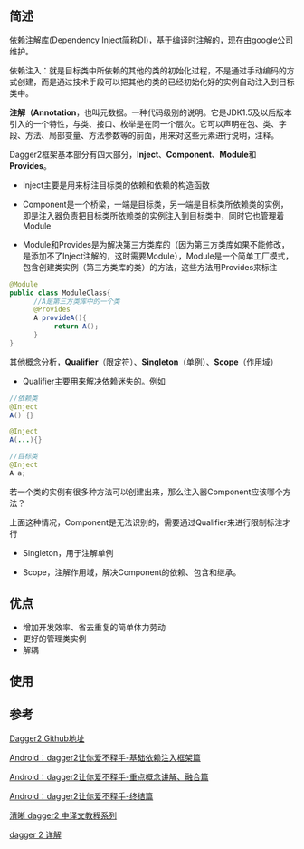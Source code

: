 ## 简述

依赖注解库(Dependency Inject简称DI)，基于编译时注解的，现在由google公司维护。

依赖注入：就是目标类中所依赖的其他的类的初始化过程，不是通过手动编码的方式创建，而是通过技术手段可以把其他的类的已经初始化好的实例自动注入到目标类中。

**注解（Annotation**，也叫元数据。一种代码级别的说明。它是JDK1.5及以后版本引入的一个特性，与类、接口、枚举是在同一个层次。它可以声明在包、类、字段、方法、局部变量、方法参数等的前面，用来对这些元素进行说明，注释。

Dagger2框架基本部分有四大部分，**Inject**、**Component**、**Module**和**Provides**。

- Inject主要是用来标注目标类的依赖和依赖的构造函数

- Component是一个桥梁，一端是目标类，另一端是目标类所依赖类的实例，即是注入器负责把目标类所依赖类的实例注入到目标类中，同时它也管理着Module

- Module和Provides是为解决第三方类库的（因为第三方类库如果不能修改，是添加不了Inject注解的，这时需要Module），Module是一个简单工厂模式，包含创建类实例（第三方类库的类）的方法，这些方法用Provides来标注

```java
@Module
public class ModuleClass{
      //A是第三方类库中的一个类
	  @Provides
      A provideA(){
           return A();
      }
}
```

其他概念分析，**Qualifier**（限定符）、**Singleton**（单例）、**Scope**（作用域）

- Qualifier主要用来解决依赖迷失的。例如

```java
//依赖类
@Inject 
A() {}

@Inject 
A(...){}

//目标类
@Inject 
A a;
```

若一个类的实例有很多种方法可以创建出来，那么注入器Component应该哪个方法？

上面这种情况，Component是无法识别的，需要通过Qualifier来进行限制标注才行

- Singleton，用于注解单例

- Scope，注解作用域，解决Component的依赖、包含和继承。

## 优点

- 增加开发效率、省去重复的简单体力劳动
- 更好的管理类实例
- 解耦

## 使用


## 参考

[Dagger2 Github地址](https://github.com/google/dagger)

[Android：dagger2让你爱不释手-基础依赖注入框架篇](http://www.jianshu.com/p/cd2c1c9f68d4)

[Android：dagger2让你爱不释手-重点概念讲解、融合篇](http://www.jianshu.com/p/1d42d2e6f4a5)

[Android：dagger2让你爱不释手-终结篇](http://www.jianshu.com/p/65737ac39c44)

[清晰 dagger2 中译文教程系列](https://juejin.im/entry/572232fc1532bc00624b5c8e)


[dagger 2 详解](http://mp.weixin.qq.com/s?__biz=MzAxMTI4MTkwNQ==&mid=2650820566&idx=1&sn=3575d671c7e071541a846f9074c0090a&scene=4#wechat_redirect)
